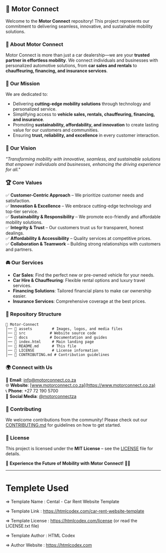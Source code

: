 ## 🚗 Motor Connect  

Welcome to the **Motor Connect** repository! This project represents our commitment to delivering seamless, innovative, and sustainable mobility solutions.  

### 🌟 About Motor Connect  

Motor Connect is more than just a car dealership—we are your **trusted partner in effortless mobility**. We connect individuals and businesses with personalized automotive solutions, from **car sales and rentals** to **chauffeuring, financing, and insurance services**.  

### 🎯 Our Mission  

We are dedicated to:  
- Delivering **cutting-edge mobility solutions** through technology and personalized service.  
- Simplifying access to **vehicle sales, rentals, chauffeuring, financing, and insurance**.  
- Promoting **sustainability, affordability, and innovation** to create lasting value for our customers and communities.  
- Ensuring **trust, reliability, and excellence** in every customer interaction.  

### 🚀 Our Vision  

*"Transforming mobility with innovative, seamless, and sustainable solutions that empower individuals and businesses, enhancing the driving experience for all."*  

### 🏆 Core Values  
✅ **Customer-Centric Approach** – We prioritize customer needs and satisfaction.  
✅ **Innovation & Excellence** – We embrace cutting-edge technology and top-tier service.  
✅ **Sustainability & Responsibility** – We promote eco-friendly and affordable mobility solutions.  
✅ **Integrity & Trust** – Our customers trust us for transparent, honest dealings.  
✅ **Affordability & Accessibility** – Quality services at competitive prices.  
✅ **Collaboration & Teamwork** – Building strong relationships with customers and partners.  

### 🚘 Our Services  
- **Car Sales**: Find the perfect new or pre-owned vehicle for your needs.  
- **Car Hire & Chauffeuring**: Flexible rental options and luxury travel services.  
- **Financing Solutions**: Tailored financial plans to make car ownership easier.  
- **Insurance Services**: Comprehensive coverage at the best prices.  

### 📂 Repository Structure  

```
📁 Motor-Connect
│── 📁 assets         # Images, logos, and media files
│── 📁 src           # Website source code
│── 📁 docs          # Documentation and guides
│── 📄 index.html     # Main landing page
│── 📄 README.md      # This file
│── 📄 LICENSE        # License information
│── 📄 CONTRIBUTING.md # Contribution guidelines
```

### 🌍 Connect with Us  

📧 **Email**: [info@motorconnect.co.za](mailto:info@motorconnect.co.za)  
🌐 **Website**: [www.motorconnect.co.za](https://www.motorconnect.co.za)  
📞 **Phone**: +27 72 190 5700  
📱 **Social Media**: [@motorconnectza](https://www.instagram.com/motorconnectza)  

### 🤝 Contributing  

We welcome contributions from the community! Please check out our [CONTRIBUTING.md](CONTRIBUTING.md) for guidelines on how to get started.  

### 📜 License  

This project is licensed under the **MIT License** – see the [LICENSE](LICENSE) file for details.  

🚀 **Experience the Future of Mobility with Motor Connect!** 🚗✨

---

# Templete Used
  =>  Template Name    : Cental - Car Rent Website Template

  =>  Template Link    : https://htmlcodex.com/car-rent-website-template

  =>  Template License : https://htmlcodex.com/license (or read the LICENSE.txt file)

  =>  Template Author  : HTML Codex

  =>  Author Website   : https://htmlcodex.com
